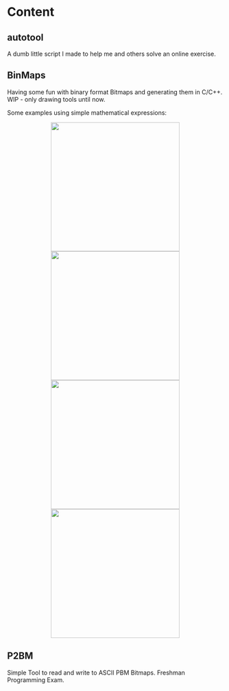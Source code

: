 # Content

## autotool

A dumb little script I made to help me and others solve an online exercise.

## BinMaps

Having some fun with binary format Bitmaps and generating them in C/C++. 
WIP - only drawing tools until now. 
<p>Some examples using simple mathematical expressions:

<p align="center">
  <img src="https://github.com/nkleemann/uni/blob/master/BinMaps/examples/1.png" width="300"/>
  <img src="https://github.com/nkleemann/uni/blob/master/BinMaps/examples/3.png" width="300"/>
    <img src="https://github.com/nkleemann/uni/blob/master/BinMaps/examples/4.png" width="300"/>
  <img src="https://github.com/nkleemann/uni/blob/master/BinMaps/examples/5.png" width="300"/>
</p>

## P2BM

Simple Tool to read and write to ASCII PBM Bitmaps. Freshman Programming Exam. 
